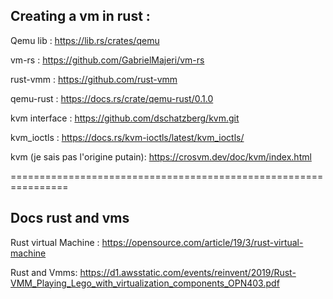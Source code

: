 ## Creating a vm in rust :

Qemu lib : 
https://lib.rs/crates/qemu

vm-rs :
https://github.com/GabrielMajeri/vm-rs

rust-vmm :
https://github.com/rust-vmm


qemu-rust :
https://docs.rs/crate/qemu-rust/0.1.0

kvm interface :
https://github.com/dschatzberg/kvm.git

kvm_ioctls :
https://docs.rs/kvm-ioctls/latest/kvm_ioctls/


kvm (je sais pas l'origine putain):
https://crosvm.dev/doc/kvm/index.html

================================================================

## Docs rust and vms
Rust virtual Machine :
https://opensource.com/article/19/3/rust-virtual-machine

Rust and Vmms:
https://d1.awsstatic.com/events/reinvent/2019/Rust-VMM_Playing_Lego_with_virtualization_components_OPN403.pdf
